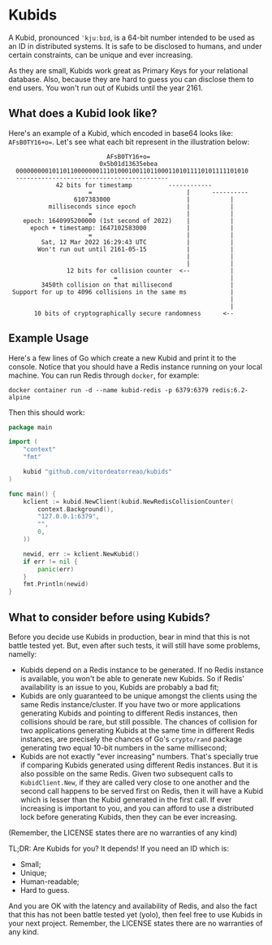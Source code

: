 # Kubids

A Kubid, pronounced `ˈkjuːbɪd`, is a 64-bit number intended to be used as an ID in
distributed systems. It is safe to be disclosed to humans, and under
certain constraints, can be unique and ever increasing.

As they are small, Kubids work great as Primary Keys for your relational
database. Also, because they are hard to guess you can disclose them to end
users. You won't run out of Kubids until the year 2161.

## What does a Kubid look like?

Here's an example of a Kubid, which encoded in base64 looks like:
`AFsB0TY16+o=`. Let's see what each bit represent in the illustration below:

```
                           AFsB0TY16+o=
                         0x5b01d13635ebea
  0000000001011011000000011101000100110110001101011110101111101010
  ------------------------------------------
             42 bits for timestamp          ------------
                      =                          |      ----------
                  6107383000                     |           |
           milliseconds since epoch              |           |
                      =                          |           |
    epoch: 1640995200000 (1st second of 2022)    |           |
      epoch + timestamp: 1647102583000           |           |
                      =                          |           |
         Sat, 12 Mar 2022 16:29:43 UTC           |           |
        Won't run out until 2161-05-15           |           |
                                                 |           |
                                                 |           |
                12 bits for collision counter  <--           |
                             =                               |
         3450th collision on that millisecond                |
 Support for up to 4096 collisions in the same ms            |
                                                             |
                                                             |
       10 bits of cryptographically secure randomness      <--
```

## Example Usage

Here's a few lines of Go which create a new Kubid and print it to the console.
Notice that you should have a Redis instance running on your local machine. You
can run Redis through `docker`, for example:

```
docker container run -d --name kubid-redis -p 6379:6379 redis:6.2-alpine
```

Then this should work:

```go
package main

import (
	"context"
	"fmt"

	kubid "github.com/vitordeatorreao/kubids"
)

func main() {
	kclient := kubid.NewClient(kubid.NewRedisCollisionCounter(
		context.Background(),
		"127.0.0.1:6379",
		"",
		0,
	))

	newid, err := kclient.NewKubid()
	if err != nil {
		panic(err)
	}
	fmt.Println(newid)
}
```

## What to consider before using Kubids?

Before you decide use Kubids in production, bear in mind that this is not
battle tested yet. But, even after such tests, it will still have some
problems, namelly:

- Kubids depend on a Redis instance to be generated. If no Redis instance is
available, you won't be able to generate new Kubids. So if Redis' availability
is an issue to you, Kubids are probably a bad fit;
- Kubids are only guaranteed to be unique amongst the clients using the same
Redis instance/cluster. If you have two or more applications generating Kubids
and pointing to different Redis instances, then collisions should be rare, but
still possible. The chances of collision for two applications generating Kubids
at the same time in different Redis instances, are precisely the chances of
Go's `crypto/rand` package generating two equal 10-bit numbers in the same
millisecond;
- Kubids are not exactly "ever increasing" numbers. That's specially true if
comparing Kubids generated using different Redis instances. But it is also
possible on the same Redis. Given two subsequent calls to `KubidClient.New`, if
they are called very close to one another and the second call happens to be
served first on Redis, then it will have a Kubid which is lesser than the Kubid
generated in the first call. If ever increasing is important to you, and you can
afford to use a distributed lock before generating Kubids, then they can be ever
increasing.

(Remember, the LICENSE states there are no warranties of any kind)

TL;DR: Are Kubids for you? It depends! If you need an ID which is:
- Small;
- Unique;
- Human-readable;
- Hard to guess.

And you are OK with the latency and availability of Redis, and also the fact
that this has not been battle tested yet (yolo), then feel free to use Kubids
in your next project. Remember, the LICENSE states there are no warranties of
any kind.
